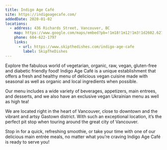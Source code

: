 ```yaml
---
title: Indigo Age Café
site: https://indigoagecafe.com/
addedDate: 2020-01-02
locations:
  - address: 436 Richards Street, Vancouver, BC
    map: https://www.google.com/maps/embed?pb=!1m18!1m12!1m3!1d2602.6276700271706!2d-123.11472468409119!3d49.28345197933143!2m3!1f0!2f0!3f0!3m2!1i1024!2i768!4f13.1!3m3!1m2!1s0x54867178e4d416f1%3A0x31550c5d175f0c35!2sIndigo%20Age%20Cafe!5e0!3m2!1sen!2sca!4v1578295326591!5m2!1sen!2sca
    phone: 604-622-1797
    links:
      - url: https://www.skipthedishes.com/indigo-age-cafe
        label: SkipTheDishes
---
```


Explore the fabulous world of vegetarian, organic, raw, vegan, gluten-free and diabetic friendly food!
Indigo Age Café is a unique establishment that offers a fresh and healthy menu of delicious vegan cuisine made with seasonal as well as organic and local ingredients when possible.

<!--more-->

Our menu includes a wide variety of beverages, appetizers, main entrees, and desserts, and we also have an exclusive vegan Ukrainian menu as well as high tea!

We are located right in the heart of Vancouver, close to downtown and the vibrant and artsy Gastown district. With such an exceptional location, it’s the perfect pit stop when touring around the great city of Vancouver.

Stop in for a quick, refreshing smoothie, or take your time with one of our delicious main entrée meals, no matter what you’re craving Indigo Age Café is ready to serve you!
